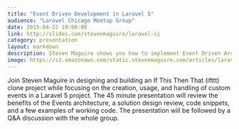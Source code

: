 ```yaml
---
title: "Event Driven Development in Laravel 5"
audience: "Laravel Chicago Meetup Group"
date: 2015-04-22 19:00:00
link: http://slides.com/stevenmaguire/laravel-ci
category: presentation
layout: markdown
description: Steven Maguire shows you how to implement Event Driven Architecture within Laravel Applications
image: https://s3.amazonaws.com/static.stevenmaguire.com/articles/laravel-ci.jpg
---
```


Join Steven Maguire in designing and building an If This Then That (ifttt) clone project while focusing on the creation, usage, and handling of custom events in a Laravel 5 project. The 45 minute presentation will review the benefits of the Events architecture, a solution design review, code snippets, and a few examples of working code. The presentation will be followed by a Q&A discussion with the whole group.
